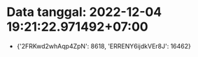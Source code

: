 # Data tanggal: 2022-12-04 19:21:22.971492+07:00

* {'2FRKwd2whAqp4ZpN': 8618, 'ERRENY6ijdkVEr8J': 16462}
